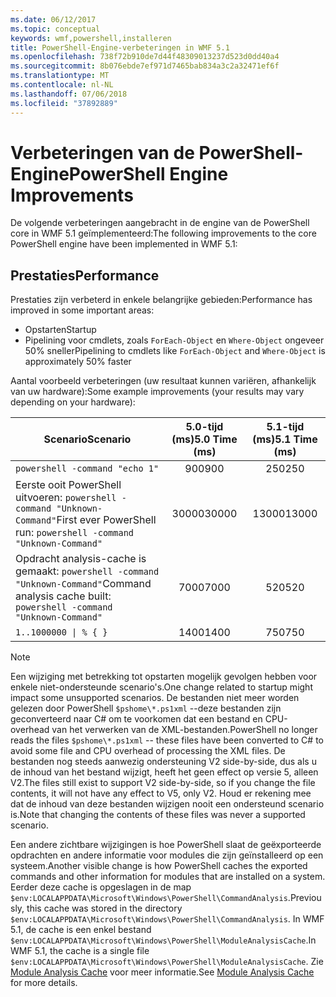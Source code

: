 ```yaml
---
ms.date: 06/12/2017
ms.topic: conceptual
keywords: wmf,powershell,installeren
title: PowerShell-Engine-verbeteringen in WMF 5.1
ms.openlocfilehash: 738f72b910de7d44f48309013237d523d0dd40a4
ms.sourcegitcommit: 8b076ebde7ef971d7465bab834a3c2a32471ef6f
ms.translationtype: MT
ms.contentlocale: nl-NL
ms.lasthandoff: 07/06/2018
ms.locfileid: "37892889"
---
```

# <a name="powershell-engine-improvements"></a><span data-ttu-id="01dbc-103">Verbeteringen van de PowerShell-Engine</span><span class="sxs-lookup"><span data-stu-id="01dbc-103">PowerShell Engine Improvements</span></span>

<span data-ttu-id="01dbc-104">De volgende verbeteringen aangebracht in de engine van de PowerShell core in WMF 5.1 geïmplementeerd:</span><span class="sxs-lookup"><span data-stu-id="01dbc-104">The following improvements to the core PowerShell engine have been implemented in WMF 5.1:</span></span>

## <a name="performance"></a><span data-ttu-id="01dbc-105">Prestaties</span><span class="sxs-lookup"><span data-stu-id="01dbc-105">Performance</span></span>

<span data-ttu-id="01dbc-106">Prestaties zijn verbeterd in enkele belangrijke gebieden:</span><span class="sxs-lookup"><span data-stu-id="01dbc-106">Performance has improved in some important areas:</span></span>

- <span data-ttu-id="01dbc-107">Opstarten</span><span class="sxs-lookup"><span data-stu-id="01dbc-107">Startup</span></span>
- <span data-ttu-id="01dbc-108">Pipelining voor cmdlets, zoals `ForEach-Object` en `Where-Object` ongeveer 50% sneller</span><span class="sxs-lookup"><span data-stu-id="01dbc-108">Pipelining to cmdlets like `ForEach-Object` and `Where-Object` is approximately 50% faster</span></span>

<span data-ttu-id="01dbc-109">Aantal voorbeeld verbeteringen (uw resultaat kunnen variëren, afhankelijk van uw hardware):</span><span class="sxs-lookup"><span data-stu-id="01dbc-109">Some example improvements (your results may vary depending on your hardware):</span></span>

| <span data-ttu-id="01dbc-110">Scenario</span><span class="sxs-lookup"><span data-stu-id="01dbc-110">Scenario</span></span> | <span data-ttu-id="01dbc-111">5.0-tijd (ms)</span><span class="sxs-lookup"><span data-stu-id="01dbc-111">5.0 Time (ms)</span></span> | <span data-ttu-id="01dbc-112">5.1-tijd (ms)</span><span class="sxs-lookup"><span data-stu-id="01dbc-112">5.1 Time (ms)</span></span> |
| -------- | :---------------: | :---------------: |
| `powershell -command "echo 1"` | <span data-ttu-id="01dbc-113">900</span><span class="sxs-lookup"><span data-stu-id="01dbc-113">900</span></span> | <span data-ttu-id="01dbc-114">250</span><span class="sxs-lookup"><span data-stu-id="01dbc-114">250</span></span> |
| <span data-ttu-id="01dbc-115">Eerste ooit PowerShell uitvoeren: `powershell -command "Unknown-Command"`</span><span class="sxs-lookup"><span data-stu-id="01dbc-115">First ever PowerShell run: `powershell -command "Unknown-Command"`</span></span> | <span data-ttu-id="01dbc-116">30000</span><span class="sxs-lookup"><span data-stu-id="01dbc-116">30000</span></span> | <span data-ttu-id="01dbc-117">13000</span><span class="sxs-lookup"><span data-stu-id="01dbc-117">13000</span></span> |
| <span data-ttu-id="01dbc-118">Opdracht analysis-cache is gemaakt: `powershell -command "Unknown-Command"`</span><span class="sxs-lookup"><span data-stu-id="01dbc-118">Command analysis cache built: `powershell -command "Unknown-Command"`</span></span> | <span data-ttu-id="01dbc-119">7000</span><span class="sxs-lookup"><span data-stu-id="01dbc-119">7000</span></span> | <span data-ttu-id="01dbc-120">520</span><span class="sxs-lookup"><span data-stu-id="01dbc-120">520</span></span> |
| <code>1..1000000 &#124; % { }</code> | <span data-ttu-id="01dbc-121">1400</span><span class="sxs-lookup"><span data-stu-id="01dbc-121">1400</span></span> | <span data-ttu-id="01dbc-122">750</span><span class="sxs-lookup"><span data-stu-id="01dbc-122">750</span></span> |

> [!Note]
> <span data-ttu-id="01dbc-123">Een wijziging met betrekking tot opstarten mogelijk gevolgen hebben voor enkele niet-ondersteunde scenario's.</span><span class="sxs-lookup"><span data-stu-id="01dbc-123">One change related to startup might impact some unsupported scenarios.</span></span>
> <span data-ttu-id="01dbc-124">De bestanden niet meer worden gelezen door PowerShell `$pshome\*.ps1xml` --deze bestanden zijn geconverteerd naar C# om te voorkomen dat een bestand en CPU-overhead van het verwerken van de XML-bestanden.</span><span class="sxs-lookup"><span data-stu-id="01dbc-124">PowerShell no longer reads the files `$pshome\*.ps1xml` -- these files have been converted to C# to avoid some file and CPU overhead of processing the XML files.</span></span>
> <span data-ttu-id="01dbc-125">De bestanden nog steeds aanwezig ondersteuning V2 side-by-side, dus als u de inhoud van het bestand wijzigt, heeft het geen effect op versie 5, alleen V2.</span><span class="sxs-lookup"><span data-stu-id="01dbc-125">The files still exist to support V2 side-by-side, so if you change the file contents, it will not have any effect to V5, only V2.</span></span>
> <span data-ttu-id="01dbc-126">Houd er rekening mee dat de inhoud van deze bestanden wijzigen nooit een ondersteund scenario is.</span><span class="sxs-lookup"><span data-stu-id="01dbc-126">Note that changing the contents of these files was never a supported scenario.</span></span>

<span data-ttu-id="01dbc-127">Een andere zichtbare wijzigingen is hoe PowerShell slaat de geëxporteerde opdrachten en andere informatie voor modules die zijn geïnstalleerd op een systeem.</span><span class="sxs-lookup"><span data-stu-id="01dbc-127">Another visible change is how PowerShell caches the exported commands and other information for modules that are installed on a system.</span></span>
<span data-ttu-id="01dbc-128">Eerder deze cache is opgeslagen in de map `$env:LOCALAPPDATA\Microsoft\Windows\PowerShell\CommandAnalysis`.</span><span class="sxs-lookup"><span data-stu-id="01dbc-128">Previously, this cache was stored in the directory `$env:LOCALAPPDATA\Microsoft\Windows\PowerShell\CommandAnalysis`.</span></span>
<span data-ttu-id="01dbc-129">In WMF 5.1, de cache is een enkel bestand `$env:LOCALAPPDATA\Microsoft\Windows\PowerShell\ModuleAnalysisCache`.</span><span class="sxs-lookup"><span data-stu-id="01dbc-129">In WMF 5.1, the cache is a single file `$env:LOCALAPPDATA\Microsoft\Windows\PowerShell\ModuleAnalysisCache`.</span></span>
<span data-ttu-id="01dbc-130">Zie [Module Analysis Cache](scenarios-features.md#module-analysis-cache) voor meer informatie.</span><span class="sxs-lookup"><span data-stu-id="01dbc-130">See [Module Analysis Cache](scenarios-features.md#module-analysis-cache) for more details.</span></span>